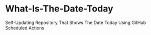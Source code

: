 # What-Is-The-Date-Today
Self-Updating Repository That Shows The Date Today Using GitHub Scheduled Actions

